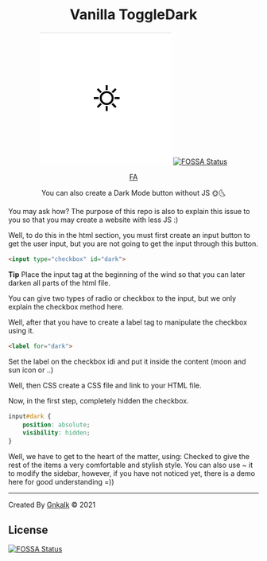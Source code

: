 <div align="center">

# Vanilla ToggleDark

[![Demo](demo.gif)](https://gnkalk.github.io/Vanilla-ToggleDark)
[![FOSSA Status](https://app.fossa.com/api/projects/git%2Bgithub.com%2FGnkalk%2FVanilla-ToggleDark.svg?type=shield)](https://app.fossa.com/projects/git%2Bgithub.com%2FGnkalk%2FVanilla-ToggleDark?ref=badge_shield)

[FA](README.rtl.md)

You can also create a Dark Mode button without JS 🌞🌜

</div>

You may ask how? The purpose of this repo is also to explain this issue to you so that you may create a website with less JS :)

Well, to do this in the html section, you must first create an input button to get the user input, but you are not going to get the input through this button.

```html
<input type="checkbox" id="dark">
```

**Tip** Place the input tag at the beginning of the wind so that you can later darken all parts of the html file.

You can give two types of radio or checkbox to the input, but we only explain the checkbox method here.

Well, after that you have to create a label tag to manipulate the checkbox using it.

```html
<label for="dark">
```

Set the label on the checkbox idi and put it inside the content (moon and sun icon or ..)

Well, then CSS create a CSS file and link to your HTML file.

Now, in the first step, completely hidden the checkbox.

```css
input#dark {
    position: absolute;
    visibility: hidden;
}
```

Well, we have to get to the heart of the matter, using: Checked to give the rest of the items a very comfortable and stylish style. You can also use ~ it to modify the sidebar, however, if you have not noticed yet, there is a demo here for good understanding =))

---

Created By [Gnkalk](https://github.com/Gnkalk) ©️ 2021

## License
[![FOSSA Status](https://app.fossa.com/api/projects/git%2Bgithub.com%2FGnkalk%2FVanilla-ToggleDark.svg?type=large)](https://app.fossa.com/projects/git%2Bgithub.com%2FGnkalk%2FVanilla-ToggleDark?ref=badge_large)